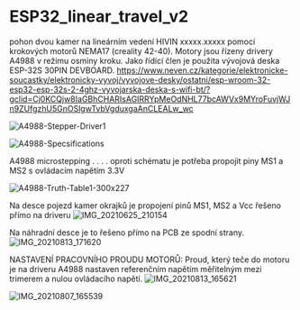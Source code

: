 # ESP32_linear_travel_v2


pohon dvou kamer na lineárním vedení HIVIN xxxxx.xxxxx pomocí krokových motorů NEMA17 (creality 42-40).
Motory jsou řízeny drivery A4988 v režimu osminy kroku. Jako řídící člen je použita vývojová deska ESP-32S 30PIN DEVBOARD.
https://www.neven.cz/kategorie/elektronicke-soucastky/elektronicky-vyvoj/vyvojove-desky/ostatni/esp-wroom-32-esp32-esp-32s-2-4ghz-vyvojarska-deska-s-wifi-bt/?gclid=Cj0KCQjw8IaGBhCHARIsAGIRRYpMeOdNHL77bcAWVx9MYroFuvjWJn9ZUfgzhU5GnOSlgwTvbVgduxgaAnCLEALw_wc


![A4988-Stepper-Driver1](https://user-images.githubusercontent.com/53040547/130250913-9817a3c7-f182-4ff4-b56b-21a685e2d233.jpg)



![A4988-Specsifications](https://user-images.githubusercontent.com/53040547/129195844-558fbcbb-ea0c-4d48-9e05-0b6315cee30a.png)


A4988 microstepping . . . . oproti schématu je potřeba propojit piny MS1 a MS2 s ovládacím napětím 3.3V

![A4988-Truth-Table1-300x227](https://user-images.githubusercontent.com/53040547/130251128-a9126449-7a1e-4779-8c4f-b232dab754f4.png)


Na desce pojezd kamer okrajků je propojení pinů MS1, MS2 a Vcc řešeno přímo na driveru
![IMG_20210625_210154](https://user-images.githubusercontent.com/53040547/130251799-0bc363d6-4420-4acf-bf98-9ba6ddc9ac32.jpg)

Na náhradní desce je to řešeno přímo na PCB ze spodní strany.
![IMG_20210813_171620](https://user-images.githubusercontent.com/53040547/130251877-6bb07aa9-28f8-46dc-b9a1-f1e012a12a42.jpg)


NASTAVENÍ PRACOVNÍHO PROUDU MOTORŮ:
Proud, který teče do motoru je na driveru A4988 nastaven referenčním napětím měřitelným mezi trimerem a nulou ovládacího napětí.
![IMG_20210813_165621](https://user-images.githubusercontent.com/53040547/130252084-9be340fd-b79a-4346-9255-96255d503b58.jpg)



![IMG_20210807_165539](https://user-images.githubusercontent.com/53040547/130252245-057a3933-0a20-4ca8-b225-f1171dad420b.jpg)


